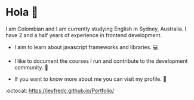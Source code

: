 # Hola :wave: 

I am Colombian and I am currently studying English in Sydney, Australia. I have 2 and a half years of experience in frontend development.

- I aim to learn about javascript frameworks and libraries. :computer:

- I like to document the courses I run and contribute to the development community. :memo:

- If you want to know more about me you can visit my profile. :pushpin:

:octocat: https://jeyfredc.github.io/Portfolio/


